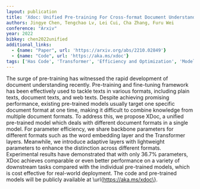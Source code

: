 ```yaml
---
layout: publication
title: 'Xdoc: Unified Pre-training For Cross-format Document Understanding'
authors: Jingye Chen, Tengchao Lv, Lei Cui, Cha Zhang, Furu Wei
conference: "Arxiv"
year: 2022
bibkey: chen2022unified
additional_links:
  - {name: "Paper", url: 'https://arxiv.org/abs/2210.02849'}
  - {name: "Code", url: 'https://aka.ms/xdoc'}
tags: ['Has Code', 'Transformer', 'Efficiency and Optimization', 'Model Architecture', 'Training Techniques', 'Tools', 'Fine-Tuning', 'Reinforcement Learning', 'Pre-Training', 'Pretraining Methods']
---
```

The surge of pre-training has witnessed the rapid development of document
understanding recently. Pre-training and fine-tuning framework has been
effectively used to tackle texts in various formats, including plain texts,
document texts, and web texts. Despite achieving promising performance,
existing pre-trained models usually target one specific document format at one
time, making it difficult to combine knowledge from multiple document formats.
To address this, we propose XDoc, a unified pre-trained model which deals with
different document formats in a single model. For parameter efficiency, we
share backbone parameters for different formats such as the word embedding
layer and the Transformer layers. Meanwhile, we introduce adaptive layers with
lightweight parameters to enhance the distinction across different formats.
Experimental results have demonstrated that with only 36.7% parameters, XDoc
achieves comparable or even better performance on a variety of downstream tasks
compared with the individual pre-trained models, which is cost effective for
real-world deployment. The code and pre-trained models will be publicly
available at \url\{https://aka.ms/xdoc\}.
